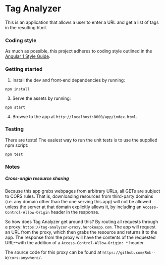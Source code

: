 # Tag Analyzer

This is an application that allows a user to enter a URL and get a list of
tags in the resulting html.

### Coding style

As much as possible, this project adheres to coding style outlined in the [Angular 1 Style Guide](https://github.com/johnpapa/angular-styleguide/blob/master/a1/README.md).

### Getting started

1. Install the dev and front-end dependencies by running:
```shell
npm install
```
3. Serve the assets by running:
```shell
npm start
```
4. Browse to the app at `http://localhost:8000/app/index.html`.

### Testing

There are tests! The easiest way to run the unit tests is to use the supplied npm script:

```shell
npm test
```

### Notes

##### Cross-origin resource sharing

Because this app grabs webpages from arbitrary URLs, all GETs are subject to CORS rules. That is, downloading resources from third-party domains (i.e. any domain other than the one serving this app) will not be allowed unless the server at that domain explicitly allows it, by including an `Access-Control-Allow-Origin` header in the response.

So how does Tag Analyzer get around this? By routing all requests through a proxy: `https://tag-analyzer-proxy.herokuapp.com`. The app will request an URL from the proxy, which then grabs the resource and returns it to the app. The response from the proxy will have the contents of the requested URL--with the addition of a `Access-Control-Allow-Origin: *` header.

The source code for this proxy can be found at `https://github.com/Rob--W/cors-anywhere/`.
